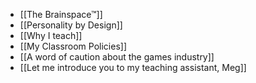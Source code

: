 - [[The Brainspace™]]
- [[Personality by Design]]
- [[Why I teach]]
- [[My Classroom Policies]]
- [[A word of caution about the games industry]]
- [[Let me introduce you to my teaching assistant, Meg]]